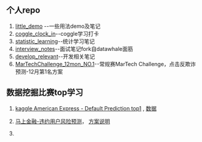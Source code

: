 
## 个人repo

1. [little_demo](https://github.com/xihuishawpy/little_demo.git)    --一些用法demo及笔记
2. [coggle_clock_in](https://github.com/xihuishawpy/coggle_clock_in.git)--coggle学习打卡
3. [statistic_learning](https://github.com/xihuishawpy/statistic_learning.git)--统计学习笔记
4. [interview_notes](https://github.com/xihuishawpy/interview_notes.git)--面试笔记fork自datawhale面筋
5. [develop_relevant](https://github.com/xihuishawpy/develop_relevant.git)--开发相关笔记
6. [MarTechChallenge_12mon_NO.1](https://github.com/xihuishawpy/MarTechChallenge_12mon_NO.1.git)--常规赛MarTech Challenge，点击反欺诈预测-12月第1名方案

## 数据挖掘比赛top学习
1. [kaggle American Express - Default Prediction top1](https://github.com/xihuishawpy/Kaggle-American-Express-Default-Prediction-1st-solution)  ,   [数据](https://www.kaggle.com/competitions/amex-default-prediction/data?select=train_data.csv)

2. [马上金融-违约用户风险预测](https://github.com/xihuishawpy/User-loan-risk-prediction?organization=xihuishawpy&organization=xihuishawpy)，    [方案说明](https://github.com/xihuishawpy/User-loan-risk-prediction/blob/master/%E8%BF%9D%E7%BA%A6%E7%94%A8%E6%88%B7%E9%A3%8E%E9%99%A9%E9%A2%84%E6%B5%8B%2B%E6%88%91%E5%8F%AA%E5%90%83%E4%B8%A4%E4%B8%AA%E5%89%A9%E4%B8%8B%E7%9A%84%E9%83%BD%E7%BB%99%E4%BD%A0%2B%E6%96%B9%E6%A1%88%E8%AF%B4%E6%98%8E.docx)

3. 

